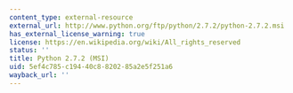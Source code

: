 ```yaml
---
content_type: external-resource
external_url: http://www.python.org/ftp/python/2.7.2/python-2.7.2.msi
has_external_license_warning: true
license: https://en.wikipedia.org/wiki/All_rights_reserved
status: ''
title: Python 2.7.2 (MSI)
uid: 5ef4c785-c194-40c8-8202-85a2e5f251a6
wayback_url: ''
---
```

